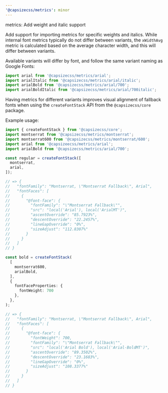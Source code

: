 ```yaml
---
'@capsizecss/metrics': minor
---
```


metrics: Add weight and italic support

Add support for importing metrics for specific weights and italics.
While internal font metrics typically do not differ between variants, the `xWidthAvg` metric is calculated based on the average character width, and this will differ between variants.

Available variants will differ by font, and follow the same variant naming as Google Fonts:
```ts
import arial from '@capsizecss/metrics/arial'; 
import arialItalic from '@capsizecss/metrics/arial/italic'; 
import arialBold from '@capsizecss/metrics/arial/700'; 
import arialBoldItalic from '@capsizecss/metrics/arial/700italic'; 
```

Having metrics for different variants improves visual alignment of fallback fonts when using the `createFontStack` API from the `@capsizecss/core` package.

Example usage:
```ts
import { createFontStack } from '@capsizecss/core';
import montserrat from '@capsizecss/metrics/montserrat';
import montserrat600 from '@capsizecss/metrics/montserrat/600';
import arial from '@capsizeecss/metrics/arial';
import arialBold from '@capsizecss/metrics/arial/700'; 

const regular = createFontStack([
  montserrat,
  arial,
]);

// => {
//   "fontFamily": "Montserrat, \"Montserrat Fallback\", Arial",
//   "fontFaces": [
//     {
//       "@font-face": {
//         "fontFamily": "\"Montserrat Fallback\"",
//         "src": "local('Arial'), local('ArialMT')",
//         "ascentOverride": "85.7923%",
//         "descentOverride": "22.2457%",
//         "lineGapOverride": "0%",
//         "sizeAdjust": "112.8307%"
//       }
//     }
//   ]
// }

const bold = createFontStack(
  [
    montserrat600,
    arialBold,
  ],
  {
    fontFaceProperties: {
      fontWeight: 700
    },
  },
);

// => {
//   "fontFamily": "Montserrat, \"Montserrat Fallback\", Arial",
//   "fontFaces": [
//     {
//       "@font-face": {
//         "fontWeight": 700,
//         "fontFamily": "\"Montserrat Fallback\"",
//         "src": "local('Arial Bold'), local('Arial-BoldMT')",
//         "ascentOverride": "89.3502%",
//         "descentOverride": "23.1683%",
//         "lineGapOverride": "0%",
//         "sizeAdjust": "108.3377%"
//       }
//     }
//   ]
// }
```
